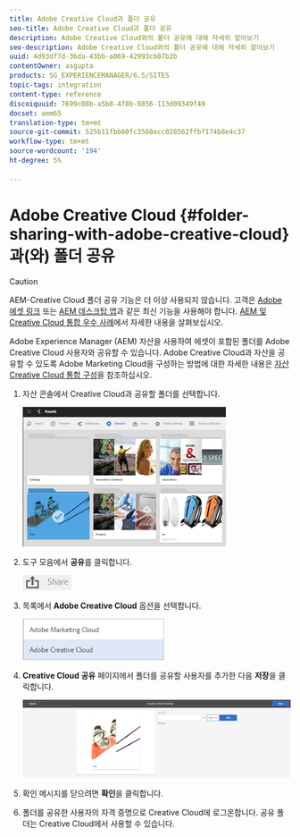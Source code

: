 ```yaml
---
title: Adobe Creative Cloud과 폴더 공유
seo-title: Adobe Creative Cloud과 폴더 공유
description: Adobe Creative Cloud와의 폴더 공유에 대해 자세히 알아보기
seo-description: Adobe Creative Cloud와의 폴더 공유에 대해 자세히 알아보기
uuid: 4d93df7d-36da-43bb-a069-42993c607b2b
contentOwner: asgupta
products: SG_EXPERIENCEMANAGER/6.5/SITES
topic-tags: integration
content-type: reference
discoiquuid: 7699c08b-a5b8-4f8b-8856-113d09349f49
docset: aem65
translation-type: tm+mt
source-git-commit: 525b11fbb60fc3568ecc028562ffbf174b8e4c37
workflow-type: tm+mt
source-wordcount: '194'
ht-degree: 5%

---
```



# Adobe Creative Cloud {#folder-sharing-with-adobe-creative-cloud}과(와) 폴더 공유

>[!CAUTION]
>
>AEM-Creative Cloud 폴더 공유 기능은 더 이상 사용되지 않습니다. 고객은 [Adobe 에셋 링크](https://helpx.adobe.com/kr/enterprise/using/adobe-asset-link.html) 또는 [AEM 데스크탑 앱](https://helpx.adobe.com/kr/experience-manager/desktop-app/aem-desktop-app.html)과 같은 최신 기능을 사용해야 합니다. [AEM 및 Creative Cloud 통합 우수 사례](/help/assets/aem-cc-integration-best-practices.md)에서 자세한 내용을 살펴보십시오.

Adobe Experience Manager (AEM) 자산을 사용하여 에셋이 포함된 폴더를 Adobe Creative Cloud 사용자와 공유할 수 있습니다. Adobe Creative Cloud과 자산을 공유할 수 있도록 Adobe Marketing Cloud을 구성하는 방법에 대한 자세한 내용은 [자산 Creative Cloud 통합 구성](/help/sites-administering/configure-assets-cc-integration.md)을 참조하십시오.

1. 자산 콘솔에서 Creative Cloud과 공유할 폴더를 선택합니다.

   ![](assets/chlimage_1-139.png)

1. 도구 모음에서 **공유**&#x200B;를 클릭합니다.

   ![](assets/chlimage_1-140.png)

1. 목록에서 **Adobe Creative Cloud** 옵션을 선택합니다.

   ![](assets/chlimage_1-141.png)

1. **Creative Cloud 공유** 페이지에서 폴더를 공유할 사용자를 추가한 다음 **저장**&#x200B;을 클릭합니다.

   ![](assets/chlimage_1-142.png)

1. 확인 메시지를 닫으려면 **확인**&#x200B;을 클릭합니다.
1. 폴더를 공유한 사용자의 자격 증명으로 Creative Cloud에 로그온합니다. 공유 폴더는 Creative Cloud에서 사용할 수 있습니다.